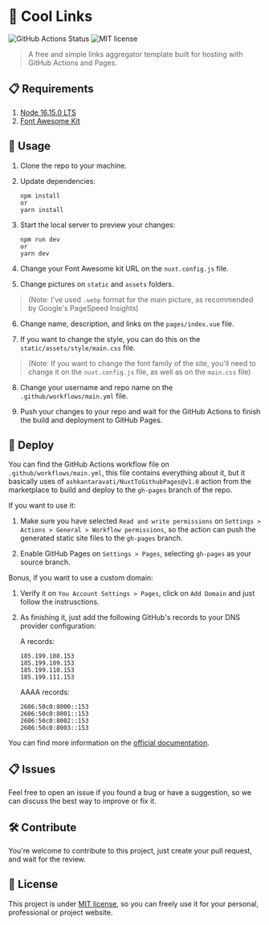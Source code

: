 
# 📎 Cool Links
![GitHub Actions Status](https://github.com/AmandaMartinsDev/cool-links/actions/workflows/main.yml/badge.svg)
![MIT license](https://img.shields.io/github/license/AmandaMartinsDev/cool-links)

> A free and simple links aggregator template built for hosting with GitHub Actions and Pages.

## 📋 Requirements

1. [Node 16.15.0 LTS](https://www.ruby-lang.org/)
2. [Font Awesome Kit](https://fontawesome.com/)

## 🔎 Usage

1. Clone the repo to your machine.

3. Update dependencies:

    ```console
    npm install
    or
    yarn install
    ```

3. Start the local server to preview your changes:

    ```console
    npm run dev
    or
    yarn dev
    ```

4. Change your Font Awesome kit URL on the `nuxt.config.js` file. 

5. Change pictures on `static` and `assets` folders. 

> (Note: I've used `.webp` format for the main picture, as recommended by Google's PageSpeed Insights)

6. Change name, description, and links on the `pages/index.vue` file.

7. If you want to change the style, you can do this on the `static/assets/style/main.css` file.

> (Note: If you want to change the font family of the site, you'll need to change it on the `nuxt.config.js` file, as well as on the `main.css` file)

8. Change your username and repo name on the `.github/workflows/main.yml` file.

4. Push your changes to your repo and wait for the GitHub Actions to finish the build and deployment to GitHub Pages.

## 🚀 Deploy

You can find the GitHub Actions workflow file on `.github/workflows/main.yml`, this file contains everything about it, but it basically uses of `ashkantaravati/NuxtToGithubPages@v1.0` action from the marketplace to build and deploy to the `gh-pages` branch of the repo.

If you want to use it:

1. Make sure you have selected `Read and write permissions` on `Settings > Actions > General > Workflow permissions`, so the action can push the generated static site files to the `gh-pages` branch.

2. Enable GitHub Pages on `Settings > Pages`, selecting `gh-pages` as your source branch.

Bonus, if you want to use a custom domain:

1. Verify it on `You Account Settings > Pages`, click on `Add Domain` and just follow the instrusctions.

2. As finishing it, just add the following GitHub's records to your DNS provider configuration:

    A records:
    ```
    185.199.108.153
    185.199.109.153
    185.199.110.153
    185.199.111.153
    ```

    AAAA records:
    ```
    2606:50c0:8000::153
    2606:50c0:8001::153
    2606:50c0:8002::153
    2606:50c0:8003::153
    ```

You can find more information on the [official documentation](https://docs.github.com/en/pages/configuring-a-custom-domain-for-your-github-pages-site/managing-a-custom-domain-for-your-github-pages-site#about-custom-domain-configuration).

## 📋 Issues

Feel free to open an issue if you found a bug or have a suggestion, so we can discuss the best way to improve or fix it.

## 🛠️ Contribute

You're welcome to contribute to this project, just create your pull request, and wait for the review.

## 📜 License

This project is under [MIT license](LICENSE), so you can freely use it for your personal, professional or project website.

